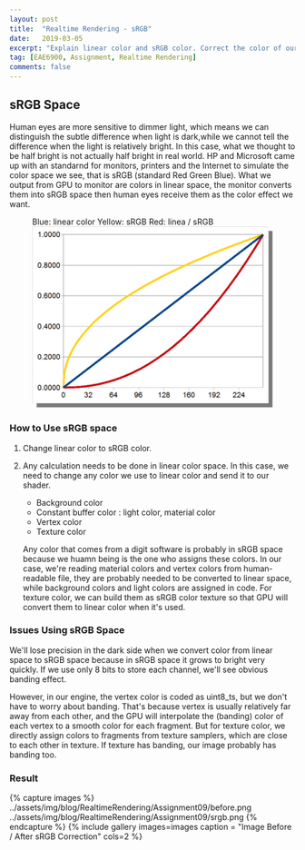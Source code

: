 ```yaml
---
layout: post
title:  "Realtime Rendering - sRGB"
date:   2019-03-05
excerpt: "Explain linear color and sRGB color. Correct the color of our previous images"
tag: [EAE6900, Assignment, Realtime Rendering]
comments: false
---
```


## sRGB Space
Human eyes are more sensitive to dimmer light, which means we can distinguish the subtle difference when light is dark,while we cannot tell the difference when the light is relatively bright. In this case, what we thought to be half bright is not actually half bright in real world. HP and Microsoft came up with an standarnd for monitors, printers and the Internet to simulate the color space we see, that is sRGB (standard Red Green Blue). What we output from GPU to monitor are colors in linear space, the monitor converts them into sRGB space then human eyes receive them as the color effect we want.

<figure>
    Blue: linear color  Yellow: sRGB    Red: linea / sRGB
	<a href="    ../assets/img/blog/RealtimeRendering/Assignment09/1.png"><img src="    ../assets/img/blog/RealtimeRendering/Assignment09/1.png"></a>
</figure>

### How to Use sRGB space
1. Change linear color to sRGB color. 
2. Any calculation needs to be done in linear color space. In this case, we need to change any color we use to linear color and send it to our shader.
    * Background color
    * Constant buffer color : light color, material color
    * Vertex color
    * Texture color 
    
    Any color that comes from a digit software is probably in sRGB space because we huamn being is the one who assigns these colors. In our case, we're reading material colors and vertex colors from human-readable file, they are probably needed to be converted to linear space, while background colors and light colors are assigned in code.
    For texture color, we can build them as sRGB color texture so that GPU will convert them to linear color when it's used.

### Issues Using sRGB Space
We'll lose precision in the dark side when we convert color from linear space to sRGB space because in sRGB space it grows to bright very quickly. If we use only 8 bits to store each channel, we'll see obvious banding effect.

However, in our engine, the vertex color is coded as uint8_ts, but we don't have to worry about banding. That's because vertex is usually relatively far away from each other, and the GPU will interpolate the (banding) color of each vertex to a smooth color for each fragment. But for texture color, we directly assign colors to fragments from texture samplers, which are close to each other in texture. If texture has banding, our image probably has banding too.

### Result

{% capture images %}
    ../assets/img/blog/RealtimeRendering/Assignment09/before.png
    ../assets/img/blog/RealtimeRendering/Assignment09/srgb.png
{% endcapture %}
{% include gallery images=images caption = "Image Before / After sRGB Correction" cols=2 %}


    

    